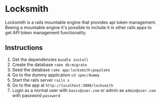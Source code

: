 # Locksmith

Locksmith is a rails mountable engine that provides api token management. Beeing a mountable engine
it's possible to include it in other rails apps to get API token management functionality.

## Instructions
1. Get the dependencies
    `bundle install`
1. Create the database
    `rake db:migrate`
1. Seed the database
    `rake app:locksmith:populate`
1. Go to the dummy application
    `cd spec/dummy`
1. Start the rails server
    `rails s`
1. Go to the app at
    `http://localhost:3000/locksmith`
1. Login as a normal user with `basic@user.com` or admin as `admin@user.com` with password `password`
